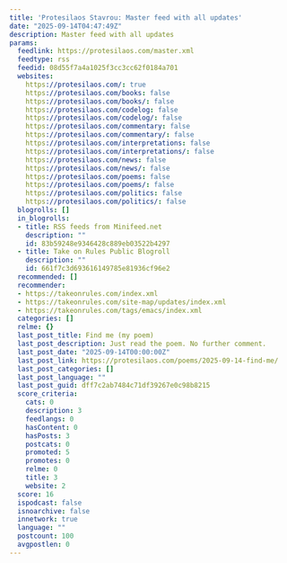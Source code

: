 ```yaml
---
title: 'Protesilaos Stavrou: Master feed with all updates'
date: "2025-09-14T04:47:49Z"
description: Master feed with all updates
params:
  feedlink: https://protesilaos.com/master.xml
  feedtype: rss
  feedid: 08d55f7a4a1025f3cc3cc62f0184a701
  websites:
    https://protesilaos.com/: true
    https://protesilaos.com/books: false
    https://protesilaos.com/books/: false
    https://protesilaos.com/codelog: false
    https://protesilaos.com/codelog/: false
    https://protesilaos.com/commentary: false
    https://protesilaos.com/commentary/: false
    https://protesilaos.com/interpretations: false
    https://protesilaos.com/interpretations/: false
    https://protesilaos.com/news: false
    https://protesilaos.com/news/: false
    https://protesilaos.com/poems: false
    https://protesilaos.com/poems/: false
    https://protesilaos.com/politics: false
    https://protesilaos.com/politics/: false
  blogrolls: []
  in_blogrolls:
  - title: RSS feeds from Minifeed.net
    description: ""
    id: 83b59248e9346428c889eb03522b4297
  - title: Take on Rules Public Blogroll
    description: ""
    id: 661f7c3d693616149785e81936cf96e2
  recommended: []
  recommender:
  - https://takeonrules.com/index.xml
  - https://takeonrules.com/site-map/updates/index.xml
  - https://takeonrules.com/tags/emacs/index.xml
  categories: []
  relme: {}
  last_post_title: Find me (my poem)
  last_post_description: Just read the poem. No further comment.
  last_post_date: "2025-09-14T00:00:00Z"
  last_post_link: https://protesilaos.com/poems/2025-09-14-find-me/
  last_post_categories: []
  last_post_language: ""
  last_post_guid: dff7c2ab7484c71df39267e0c98b8215
  score_criteria:
    cats: 0
    description: 3
    feedlangs: 0
    hasContent: 0
    hasPosts: 3
    postcats: 0
    promoted: 5
    promotes: 0
    relme: 0
    title: 3
    website: 2
  score: 16
  ispodcast: false
  isnoarchive: false
  innetwork: true
  language: ""
  postcount: 100
  avgpostlen: 0
---
```

